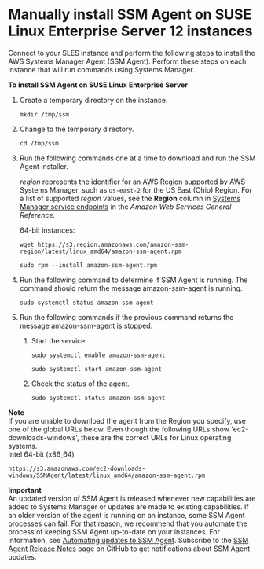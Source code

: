 # Manually install SSM Agent on SUSE Linux Enterprise Server 12 instances<a name="agent-install-sles"></a>

Connect to your SLES instance and perform the following steps to install the AWS Systems Manager Agent \(SSM Agent\)\. Perform these steps on each instance that will run commands using Systems Manager\.

**To install SSM Agent on SUSE Linux Enterprise Server**

1. Create a temporary directory on the instance\.

   ```
   mkdir /tmp/ssm
   ```

1. Change to the temporary directory\.

   ```
   cd /tmp/ssm
   ```

1. Run the following commands one at a time to download and run the SSM Agent installer\. 

   *region* represents the identifier for an AWS Region supported by AWS Systems Manager, such as `us-east-2` for the US East \(Ohio\) Region\. For a list of supported *region* values, see the **Region** column in [Systems Manager service endpoints](https://docs.aws.amazon.com/general/latest/gr/ssm.html#ssm_region) in the *Amazon Web Services General Reference*\.

   64\-bit instances:

   ```
   wget https://s3.region.amazonaws.com/amazon-ssm-region/latest/linux_amd64/amazon-ssm-agent.rpm
   ```

   ```
   sudo rpm --install amazon-ssm-agent.rpm
   ```

1. Run the following command to determine if SSM Agent is running\. The command should return the message amazon\-ssm\-agent is running\.

   ```
   sudo systemctl status amazon-ssm-agent
   ```

1. Run the following commands if the previous command returns the message amazon\-ssm\-agent is stopped\.

   1. Start the service\.

      ```
      sudo systemctl enable amazon-ssm-agent
      ```

      ```
      sudo systemctl start amazon-ssm-agent
      ```

   1. Check the status of the agent\.

      ```
      sudo systemctl status amazon-ssm-agent
      ```

**Note**  
If you are unable to download the agent from the Region you specify, use one of the global URLs below\. Even though the following URLs show 'ec2\-downloads\-windows', these are the correct URLs for Linux operating systems\.  
Intel 64\-bit \(x86\_64\)  

  ```
  https://s3.amazonaws.com/ec2-downloads-windows/SSMAgent/latest/linux_amd64/amazon-ssm-agent.rpm
  ```

**Important**  
An updated version of SSM Agent is released whenever new capabilities are added to Systems Manager or updates are made to existing capabilities\. If an older version of the agent is running on an instance, some SSM Agent processes can fail\. For that reason, we recommend that you automate the process of keeping SSM Agent up\-to\-date on your instances\. For information, see [Automating updates to SSM Agent](ssm-agent-automatic-updates.md)\. Subscribe to the [SSM Agent Release Notes](https://github.com/aws/amazon-ssm-agent/blob/mainline/RELEASENOTES.md) page on GitHub to get notifications about SSM Agent updates\.